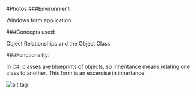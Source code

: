 #Photos
###Environment:

Windows form application

###Concepts used:

Object Relationships and the Object Class

###Functionality:

In C#, classes are blueprints of objects, so inheritance means relating one class to another. This form is an excercise in inhertance. 


![alt tag](https://raw.github.com/andrewjhinger/Photos/master/Photos/Capture.JPG)
